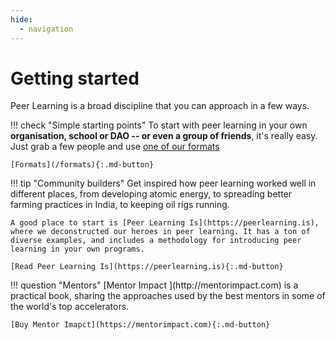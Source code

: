 ```yaml
---
hide:
  - navigation
---
```


# Getting started

Peer Learning is a broad discipline that you can approach in a few ways.


<div class="flex" markdown="block">
<div class="block" markdown="block">

!!! check "Simple starting points"
    To start with peer learning in your own **organisation, school or DAO -- or even a group of friends**, it's really easy. Just grab a few people and use [one of our formats](/formats)

    [Formats](/formats){:.md-button}

</div>

<div class="block" markdown="block">
!!! tip "Community builders"
    Get inspired how peer learning worked well in different places, from developing atomic energy, to spreading better farming practices in India, to keeping oil rigs running.

    A good place to start is [Peer Learning Is](https://peerlearning.is), where we deconstructed our heroes in peer learning. It has a ton of diverse examples, and includes a methodology for introducing peer learning in your own programs.

    [Read Peer Learning Is](https://peerlearning.is){:.md-button}
</div>

<div class="block" markdown="block">
!!! question "Mentors"
    [Mentor Impact ](http://mentorimpact.com) is a practical book, sharing the approaches used by the best mentors in some of the world's top accelerators. 

    [Buy Mentor Imapct](https://mentorimpact.com){:.md-button}
</div>
</div>



